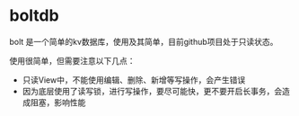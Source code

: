 # boltdb 

bolt 是一个简单的kv数据库，使用及其简单，目前github项目处于只读状态。

使用很简单，但需要注意以下几点：
- 只读View中，不能使用编辑、删除、新增等写操作，会产生错误
- 因为底层使用了读写锁，进行写操作，要尽可能快，更不要开启长事务，会造成阻塞，影响性能